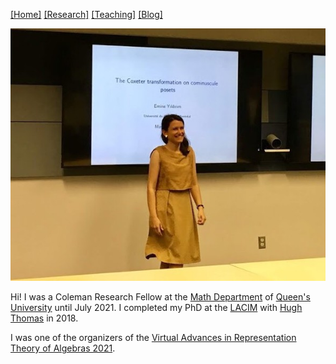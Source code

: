 [[Home]](https://emine-yildirim.github.io/) [[Research]](https://emine-yildirim.github.io/Research.html) [[Teaching]](https://emine-yildirim.github.io/teaching.html)
 [[Blog]](http://yildirimemine.tumblr.com/)

![me](Pictures/me.jpg)

Hi! I was a Coleman Research Fellow at the [Math Department](https://www.queensu.ca/mathstat/home) of [Queen's University](https://www.queensu.ca) until July 2021. I completed my PhD at the [LACIM](http://lacim.uqam.ca/) with [Hugh Thomas](http://lacim.uqam.ca/chercheurs/) in 2018.

I was one of the organizers of the [Virtual Advances in Representation Theory of Algebras 2021](https://sites.google.com/view/arta2021/).


